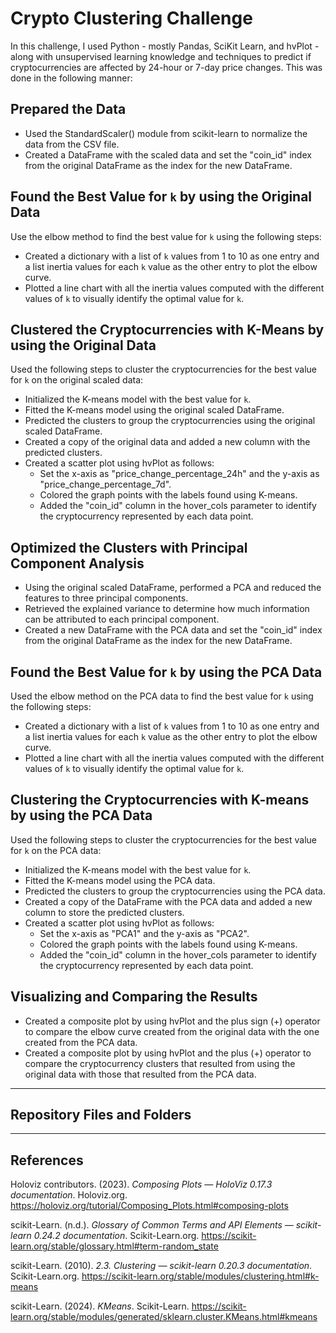 # **Crypto Clustering Challenge**

In this challenge, I used Python - mostly Pandas, SciKit Learn, and hvPlot - along with unsupervised learning knowledge and techniques to predict if cryptocurrencies are affected by 24-hour or 7-day price changes. This was done in the following manner:

## Prepared the Data

- Used the StandardScaler() module from scikit-learn to normalize the data from the CSV file.
- Created a DataFrame with the scaled data and set the "coin_id" index from the original DataFrame as the index for the new DataFrame.

## Found the Best Value for `k` by using the Original Data

Use the elbow method to find the best value for `k` using the following steps:

- Created a dictionary with a list of `k` values from 1 to 10 as one entry and a list inertia values for each `k` value as the other entry to plot the elbow curve.
- Plotted a line chart with all the inertia values computed with the different values of `k` to visually identify the optimal value for `k`.

## Clustered the Cryptocurrencies with K-Means by using the Original Data

Used the following steps to cluster the cryptocurrencies for the best value for `k` on the original scaled data:

- Initialized the K-means model with the best value for `k`.
- Fitted the K-means model using the original scaled DataFrame.
- Predicted the clusters to group the cryptocurrencies using the original scaled DataFrame.
- Created a copy of the original data and added a new column with the predicted clusters.
- Created a scatter plot using hvPlot as follows:
  - Set the x-axis as "price_change_percentage_24h" and the y-axis as "price_change_percentage_7d".
  - Colored the graph points with the labels found using K-means.
  - Added the "coin_id" column in the hover_cols parameter to identify the cryptocurrency represented by each data point.

## Optimized the Clusters with Principal Component Analysis

- Using the original scaled DataFrame, performed a PCA and reduced the features to three principal components.
- Retrieved the explained variance to determine how much information can be attributed to each principal component.
- Created a new DataFrame with the PCA data and set the "coin_id" index from the original DataFrame as the index for the new DataFrame.

## Found the Best Value for `k` by using the PCA Data

Used the elbow method on the PCA data to find the best value for `k` using the following steps:

- Created a dictionary with a list of `k` values from 1 to 10 as one entry and a list inertia values for each `k` value as the other entry to plot the elbow curve.
- Plotted a line chart with all the inertia values computed with the different values of `k` to visually identify the optimal value for `k`.

## Clustering the Cryptocurrencies with K-means by using the PCA Data

Used the following steps to cluster the cryptocurrencies for the best value for `k` on the PCA data:

- Initialized the K-means model with the best value for `k`.
- Fitted the K-means model using the PCA data.
- Predicted the clusters to group the cryptocurrencies using the PCA data.
- Created a copy of the DataFrame with the PCA data and added a new column to store the predicted clusters.
- Created a scatter plot using hvPlot as follows:
  - Set the x-axis as "PCA1" and the y-axis as "PCA2".
  - Colored the graph points with the labels found using K-means.
  - Added the "coin_id" column in the hover_cols parameter to identify the cryptocurrency represented by each data point.

## Visualizing and Comparing the Results

- Created a composite plot by using hvPlot and the plus sign (+) operator to compare the elbow curve created from the original data with the one created from the PCA data.
- Created a composite plot by using hvPlot and the plus (+) operator to compare the cryptocurrency clusters that resulted from using the original data with those that resulted from the PCA data.

---

## **Repository Files and Folders**



---

## **References**

Holoviz contributors. (2023). *Composing Plots — HoloViz 0.17.3 documentation*. Holoviz.org. <https://holoviz.org/tutorial/Composing_Plots.html#composing-plots>

scikit-Learn. (n.d.). *Glossary of Common Terms and API Elements — scikit-learn 0.24.2 documentation*. Scikit-Learn.org. <https://scikit-learn.org/stable/glossary.html#term-random_state>

scikit-Learn. (2010). *2.3. Clustering — scikit-learn 0.20.3 documentation*. Scikit-Learn.org. <https://scikit-learn.org/stable/modules/clustering.html#k-means>

scikit-Learn. (2024). *KMeans*. Scikit-Learn. <https://scikit-learn.org/stable/modules/generated/sklearn.cluster.KMeans.html#kmeans>
